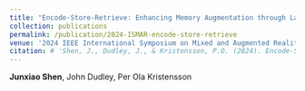 ```yaml
---
title: "Encode-Store-Retrieve: Enhancing Memory Augmentation through Language-Encoded Egocentric Perception"
collection: publications
permalink: /publication/2024-ISMAR-encode-store-retrieve
venue: '2024 IEEE International Symposium on Mixed and Augmented Reality (ISMAR)'
citation: # 'Shen, J., Dudley, J., & Kristensson, P.O. (2024). Encode-Store-Retrieve: Enhancing Memory Augmentation through Language-Encoded Egocentric Perception. In 2024 IEEE International Symposium on Mixed and Augmented Reality.'
---
```

**Junxiao Shen**, John Dudley, Per Ola Kristensson
